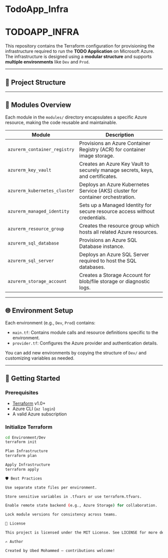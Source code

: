 # TodoApp_Infra

# TODOAPP_INFRA

This repository contains the Terraform configuration for provisioning the infrastructure required to run the **TODO Application** on Microsoft Azure. The infrastructure is designed using a **modular structure** and supports **multiple environments** like `Dev` and `Prod`.

---

## 📁 Project Structure


---

## 🧱 Modules Overview

Each module in the `modules/` directory encapsulates a specific Azure resource, making the code reusable and maintainable.

| Module | Description |
|--------|-------------|
| `azurerm_container_registry` | Provisions an Azure Container Registry (ACR) for container image storage. |
| `azurerm_key_vault` | Creates an Azure Key Vault to securely manage secrets, keys, and certificates. |
| `azurerm_kubernetes_cluster` | Deploys an Azure Kubernetes Service (AKS) cluster for container orchestration. |
| `azurerm_managed_identity` | Sets up a Managed Identity for secure resource access without credentials. |
| `azurerm_resource_group` | Creates the resource group which hosts all related Azure resources. |
| `azurerm_sql_database` | Provisions an Azure SQL Database instance. |
| `azurerm_sql_server` | Deploys an Azure SQL Server required to host the SQL databases. |
| `azurerm_storage_account` | Creates a Storage Account for blob/file storage or diagnostic logs. |

---

## 🌐 Environment Setup

Each environment (e.g., `Dev`, `Prod`) contains:

- `main.tf`: Contains module calls and resource definitions specific to the environment.
- `provider.tf`: Configures the Azure provider and authentication details.

You can add new environments by copying the structure of `Dev/` and customizing variables as needed.

---

## 🚀 Getting Started

### Prerequisites

- [Terraform](https://developer.hashicorp.com/terraform/downloads) v1.0+
- Azure CLI (`az login`)
- A valid Azure subscription

### Initialize Terraform

```bash
cd Environment/Dev
terraform init

Plan Infrastructure
terraform plan

Apply Infrastructure
terraform apply

🛡️ Best Practices

Use separate state files per environment.

Store sensitive variables in .tfvars or use terraform.tfvars.

Enable remote state backend (e.g., Azure Storage) for collaboration.

Lock module versions for consistency across teams.

📄 License

This project is licensed under the MIT License. See LICENSE for more details.

✍️ Author

Created by Ubed Mohammed — contributions welcome!

